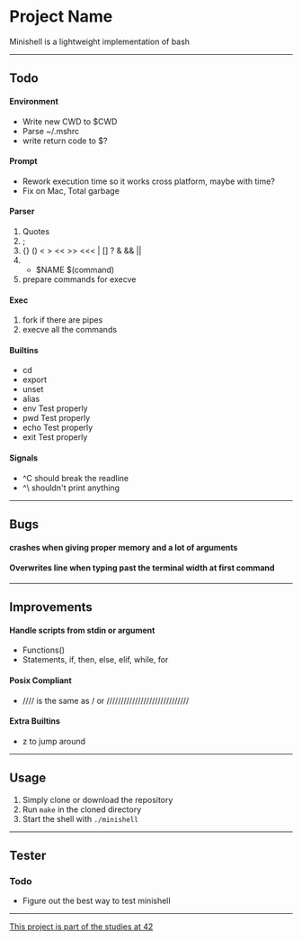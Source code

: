 # Project Name
Minishell is a lightweight implementation of bash

---
## Todo
#### Environment
- Write new CWD to $CWD
- Parse ~/.mshrc
- write return code to $?
#### Prompt
- Rework execution time so it works cross platform, maybe with time?
- Fix on Mac, Total garbage
#### Parser
1. Quotes
2. ;
3. {} () < > << >> <<< | [] ? & && ||
4. * $NAME $(command)
5. prepare commands for execve
#### Exec
1. fork if there are pipes
2. execve all the commands
#### Builtins
- cd
- export
- unset
- alias
- env Test properly
- pwd Test properly
- echo Test properly
- exit Test properly

#### Signals
- ^C should break the readline
- ^\ shouldn't print anything

---
## Bugs
#### crashes when giving proper memory and a lot of arguments
#### Overwrites line when typing past the terminal width at first command

---
## Improvements
#### Handle scripts from stdin or argument
- Functions()
- Statements, if, then, else, elif, while, for
#### Posix Compliant
- //// is the same as / or /////////////////////////////
#### Extra Builtins
- z to jump around


---
## Usage
1. Simply clone or download the repository
2. Run `make` in the cloned directory
3. Start the shell with `./minishell`

---
## Tester
### Todo
- Figure out the best way to test minishell

---
[This project is part of the studies at 42](https://42.fr/en/homepage/)
